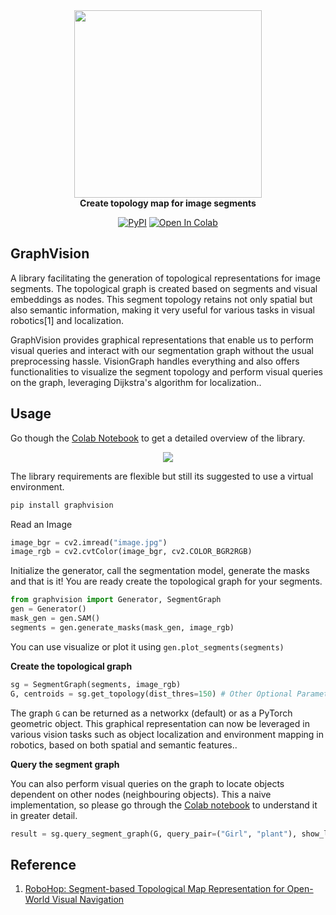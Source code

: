 
<div align="center" style="margin-bottom: 0;">
  <img src="https://github.com/mishra-18/VisionGraph/assets/155224614/3dc9e22d-2479-4f69-be7a-d47a4baa134e" width="300">
</div>
<div align="center"><b>Create topology map for image segments</b>

[![PyPI](https://img.shields.io/badge/PyPi-V0.1.2-blue.svg)](https://pypi.org/project/graphvision/) [![Open In Colab](https://colab.research.google.com/assets/colab-badge.svg)](https://colab.research.google.com/drive/1mErg7NDG8XlnrVJdVjtwzkPd-TQgAhTy?usp=sharing)
</div>


## GraphVision
A library facilitating the generation of topological representations for image segments. The topological graph is created based on segments and visual embeddings as nodes. This segment topology retains not only spatial but also semantic information, making it very useful for various tasks in visual robotics[1] and localization.

GraphVision provides graphical representations that enable us to perform visual queries and interact with our segmentation graph without the usual preprocessing hassle. VisionGraph handles everything and also offers functionalities to visualize the segment topology and perform visual queries on the graph, leveraging Dijkstra's algorithm for localization..

## Usage

Go though the [Colab Notebook](https://colab.research.google.com/drive/1mErg7NDG8XlnrVJdVjtwzkPd-TQgAhTy?usp=sharing) to get a detailed overview of the library.
<div align="center" style="margin-bottom: 0;">
  <img src="https://github.com/mishra-18/VisionGraph/assets/155224614/cbd5f159-fa22-4914-85b3-91defae665ff">
</div>

The library requirements are flexible but still its suggested to use a virtual environment.
```python
pip install graphvision
```
Read an Image
```python
image_bgr = cv2.imread("image.jpg")
image_rgb = cv2.cvtColor(image_bgr, cv2.COLOR_BGR2RGB)
```
Initialize the generator, call the segmentation model, generate the masks and that is it! You are ready create the topological graph for your segments.
```python
from graphvision import Generator, SegmentGraph
gen = Generator()
mask_gen = gen.SAM()
segments = gen.generate_masks(mask_gen, image_rgb)
```
You can use visualize or plot it using ```gen.plot_segments(segments)```

**Create the topological graph**
```python
sg = SegmentGraph(segments, image_rgb)
G, centroids = sg.get_topology(dist_thres=150) # Other Optional Parameters: area_percent, add_to_bbox
```

The graph ```G``` can be returned as a networkx (default) or as a PyTorch geometric object. This graphical representation can now be leveraged in various vision tasks such as object localization and environment mapping in robotics, based on both spatial and semantic features..

**Query the segment graph**

You can also perform visual queries on the graph to locate objects dependent on other nodes (neighbouring objects). This a naive implementation, so please go through the [Colab notebook](https://colab.research.google.com/drive/1mErg7NDG8XlnrVJdVjtwzkPd-TQgAhTy?usp=sharing) to understand it in greater detail.
```python
result = sg.query_segment_graph(G, query_pair=("Girl", "plant"), show_legend=True)
```
## Reference
1. [RoboHop: Segment-based Topological Map Representation for Open-World Visual Navigation
](https://oravus.github.io/RoboHop/)
